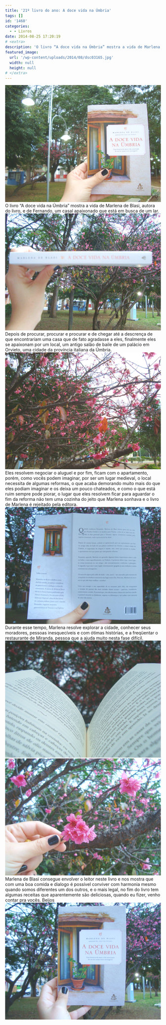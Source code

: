 ```yaml
---
title: '21º livro do ano: A doce vida na Úmbria'
tags: []
id: '1460'
categories:
  - - Livros
date: 2014-08-25 17:20:19
# <extra>
description: 'O livro “A doce vida na Úmbria” mostra a vida de Marlena de Blasi, autora do livro, e de Fernando, um casal apaixonado que está em busca de um lar. Depois de procurar, procurar e procurar e de chegar até a descrença de que encontrariam uma casa que de fato agradasse a eles, finalmente eles se apaixonam por um local, um antigo salão de baile de um palácio em Orvieto, uma cidade da província italiana da Úmbria. Eles resolvem negociar o aluguel e por fim, ficam com o apartamento, porém, como vocês podem imaginar, por ser um lugar medieval, o local necessita de algumas reformas, o que acaba demorando muito mais do que eles podiam imaginar e os deixa um pouco chateados, e como o que está ruim sempre pode piorar, o lugar que eles resolvem ficar para aguardar o &hellip;'
featured_image: 
  url: '/wp-content/uploads/2014/08/dsc03165.jpg'
  width: null
  height: null
# </extra>
---
```


[![Capa A doce vida na Úmbria ](/wp-content/uploads/2014/08/dsc03165.jpg)](/wp-content/uploads/2014/08/dsc03165.jpg) O livro “A doce vida na Úmbria” mostra a vida de Marlena de Blasi, autora do livro, e de Fernando, um casal apaixonado que está em busca de um lar. [![Lombada A doce vida na Úmbria ](/wp-content/uploads/2014/08/dsc03148.jpg)](/wp-content/uploads/2014/08/dsc03148.jpg) Depois de procurar, procurar e procurar e de chegar até a descrença de que encontrariam uma casa que de fato agradasse a eles, finalmente eles se apaixonam por um local, um antigo salão de baile de um palácio em Orvieto, uma cidade da província italiana da Úmbria. [![Flores no parque](/wp-content/uploads/2014/08/dsc03162.jpg)](/wp-content/uploads/2014/08/dsc03162.jpg) Eles resolvem negociar o aluguel e por fim, ficam com o apartamento, porém, como vocês podem imaginar, por ser um lugar medieval, o local necessita de algumas reformas, o que acaba demorando muito mais do que eles podiam imaginar e os deixa um pouco chateados, e como o que está ruim sempre pode piorar, o lugar que eles resolvem ficar para aguardar o fim da reforma não tem uma cozinha do jeito que Marlena sonhava e o livro de Marlena é rejeitado pela editora. [![Contra capa A doce vida na Úmbria](/wp-content/uploads/2014/08/dsc03158.jpg)](/wp-content/uploads/2014/08/dsc03158.jpg)Durante esse tempo, Marlena resolve explorar a cidade, conhecer seus moradores, pessoas inesquecíveis e com ótimas histórias, e a freqüentar o restaurante de Miranda, pessoa que a ajuda muito nesta fase difícil. [![paginas internas do livro a doce vida na úmbria](/wp-content/uploads/2014/08/dsc03159.jpg)](/wp-content/uploads/2014/08/dsc03159.jpg) [![flor no parque ](/wp-content/uploads/2014/08/dsc03163.jpg)](/wp-content/uploads/2014/08/dsc03163.jpg) Marlena de Blasi consegue envolver o leitor neste livro e nos mostra que com uma boa comida e dialogo é possível conviver com harmonia mesmo quando somos diferentes um dos outros, e o mais legal, no fim do livro tem algumas receitas que aparentemente são deliciosas, quando eu fizer, venho contar pra vocês. Beijos [![Capa do livro A doce vida na Úmbria ](/wp-content/uploads/2014/08/dsc03155.jpg)](/wp-content/uploads/2014/08/dsc03155.jpg)
